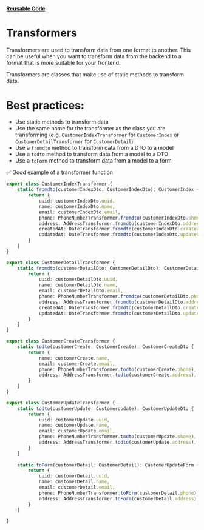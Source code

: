 #### [Reusable Code](/reusable-code.md)

# Transformers

Transformers are used to transform data from one format to another.
This can be useful when you want to transform data from the backend to a format that is more suitable for your frontend.

Transformers are classes that make use of static methods to transform data.

# Best practices:

- Use static methods to transform data
- Use the same name for the transformer as the class you are transforming (e.g. `CustomerIndexTransformer` for `CustomerIndex` or `CustomerDetailTransformer` for `CustomerDetail`)
- Use a `fromdto` method to transform data from a DTO to a model
- Use a `todto` method to transform data from a model to a DTO
- Use a `toForm` method to transform data from a model to a form

✅ Good example of a transformer function

```typescript
export class CustomerIndexTransformer {
    static fromdto(customerIndexDto: CustomerIndexDto): CustomerIndex {
        return {
            uuid: customerIndexDto.uuid,
            name: customerIndexDto.name,
            email: customerIndexDto.email,
            phone: PhoneNumberTransformer.fromdto(customerIndexDto.phone),
            address: AddressTransformer.fromdto(customerIndexDto.address),
            createdAt: DateTransformer.fromdto(customerIndexDto.createdAt),
            updatedAt: DateTransformer.fromdto(customerIndexDto.updatedAt),
        }
    }
}

export class CustomerDetailTransformer {
    static fromdto(customerDetailDto: CustomerDetailDto): CustomerDetail {
        return {
            uuid: customerDetailDto.uuid,
            name: customerDetailDto.name,
            email: customerDetailDto.email,
            phone: PhoneNumberTransformer.fromdto(customerDetailDto.phone),
            address: AddressTransformer.fromdto(customerDetailDto.address),
            createdAt: DateTransformer.fromdto(customerDetailDto.createdAt),
            updatedAt: DateTransformer.fromdto(customerDetailDto.updatedAt),
        }
    }
}

export class CustomerCreateTransformer {
    static todto(customerCreate: CustomerCreate): CustomerCreateDto {
        return {
            name: customerCreate.name,
            email: customerCreate.email,
            phone: PhoneNumberTransformer.todto(customerCreate.phone),
            address: AddressTransformer.todto(customerCreate.address),
        }
    }
}

export class CustomerUpdateTransformer {
    static todto(customerUpdate: CustomerUpdate): CustomerUpdateDto {
        return {
            uuid: customerUpdate.uuid,
            name: customerUpdate.name,
            email: customerUpdate.email,
            phone: PhoneNumberTransformer.todto(customerUpdate.phone),
            address: AddressTransformer.todto(customerUpdate.address),
        }
    }
    
    static toForm(customerDetail: CustomerDetail): CustomerUpdateForm {
        return {
            uuid: customerDetail.uuid,
            name: customerDetail.name,
            email: customerDetail.email,
            phone: PhoneNumberTransformer.toForm(customerDetail.phone),
            address: AddressTransformer.toForm(customerDetail.address),
        }
    }
       
}
```
